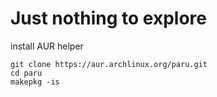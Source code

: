 # Just nothing to explore

install AUR helper 
```
git clone https://aur.archlinux.org/paru.git
cd paru	
makepkg -is 
```

